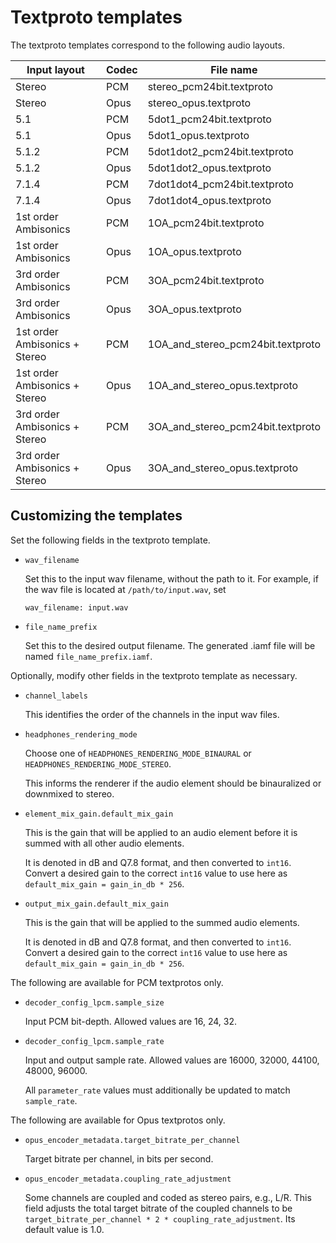# Textproto templates

The textproto templates correspond to the following audio layouts.

| Input layout                  | Codec | File name                         |
| ----------------------------- | ----- | --------------------------------- |
| Stereo                        | PCM   | stereo_pcm24bit.textproto         |
| Stereo                        | Opus  | stereo_opus.textproto             |
| 5.1                           | PCM   | 5dot1_pcm24bit.textproto          |
| 5.1                           | Opus  | 5dot1_opus.textproto              |
| 5.1.2                         | PCM   | 5dot1dot2_pcm24bit.textproto      |
| 5.1.2                         | Opus  | 5dot1dot2_opus.textproto          |
| 7.1.4                         | PCM   | 7dot1dot4_pcm24bit.textproto      |
| 7.1.4                         | Opus  | 7dot1dot4_opus.textproto          |
| 1st order Ambisonics          | PCM   | 1OA_pcm24bit.textproto            |
| 1st order Ambisonics          | Opus  | 1OA_opus.textproto                |
| 3rd order Ambisonics          | PCM   | 3OA_pcm24bit.textproto            |
| 3rd order Ambisonics          | Opus  | 3OA_opus.textproto                |
| 1st order Ambisonics + Stereo | PCM   | 1OA_and_stereo_pcm24bit.textproto |
| 1st order Ambisonics + Stereo | Opus  | 1OA_and_stereo_opus.textproto     |
| 3rd order Ambisonics + Stereo | PCM   | 3OA_and_stereo_pcm24bit.textproto |
| 3rd order Ambisonics + Stereo | Opus  | 3OA_and_stereo_opus.textproto     |

## Customizing the templates

Set the following fields in the textproto template.

- `wav_filename`

    Set this to the input wav filename, without the path to it. For example, if
    the wav file is located at `/path/to/input.wav`, set

    ```
    wav_filename: input.wav
    ```

- `file_name_prefix`

    Set this to the desired output filename. The generated .iamf file will be
    named `file_name_prefix.iamf`.

Optionally, modify other fields in the textproto template as necessary.

- `channel_labels`

    This identifies the order of the channels in the input wav files.

- `headphones_rendering_mode`

    Choose one of `HEADPHONES_RENDERING_MODE_BINAURAL` or `HEADPHONES_RENDERING_MODE_STEREO`.

    This informs the renderer if the audio element should be binauralized or downmixed to stereo.

- `element_mix_gain.default_mix_gain`

    This is the gain that will be applied to an audio element before it is summed with all other audio elements.

    It is denoted in dB and Q7.8 format, and then converted to `int16`. Convert a desired gain to the correct `int16` value to use here as `default_mix_gain = gain_in_db * 256`.

- `output_mix_gain.default_mix_gain`

    This is the gain that will be applied to the summed audio elements.

    It is denoted in dB and Q7.8 format, and then converted to `int16`. Convert a desired gain to the correct `int16` value to use here as `default_mix_gain = gain_in_db * 256`.


The following are available for PCM textprotos only.

- `decoder_config_lpcm.sample_size`

    Input PCM bit-depth. Allowed values are 16, 24, 32.

- `decoder_config_lpcm.sample_rate`

    Input and output sample rate. Allowed values are 16000, 32000, 44100, 48000, 96000.

    All `parameter_rate` values must additionally be updated to match `sample_rate`.


The following are available for Opus textprotos only.

- `opus_encoder_metadata.target_bitrate_per_channel`

    Target bitrate per channel, in bits per second.

- `opus_encoder_metadata.coupling_rate_adjustment`

    Some channels are coupled and coded as stereo pairs, e.g., L/R. This field adjusts the total target bitrate of the coupled channels to be `target_bitrate_per_channel * 2 * coupling_rate_adjustment`. Its default value is 1.0.

